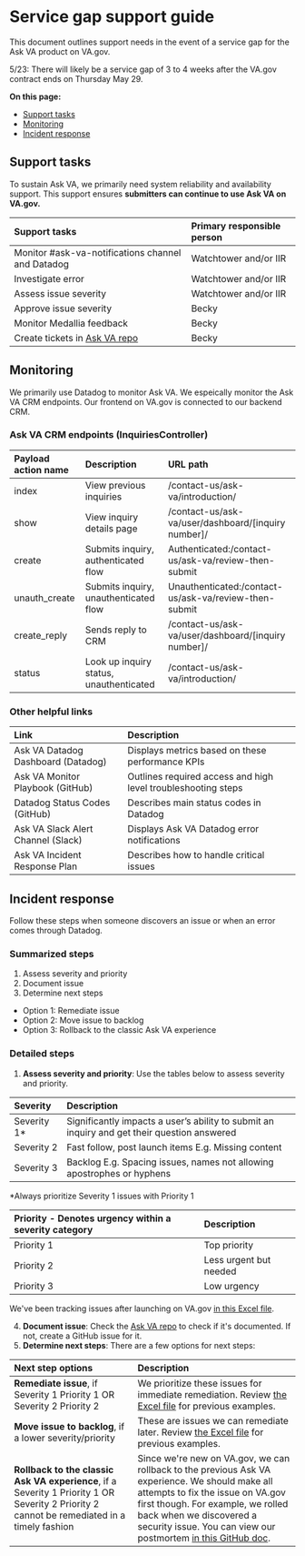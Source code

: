 # Service gap support guide
This document outlines support needs in the event of a service gap for the Ask VA product on VA.gov. 

5/23: There will likely be a service gap of 3 to 4 weeks after the VA.gov contract ends on Thursday May 29. 

**On this page:**
- [Support tasks](#support-tasks)
- [Monitoring](#monitoring)
- [Incident response](#incident-response)

## Support tasks
To sustain Ask VA, we primarily need system reliability and availability support. This support ensures **submitters can continue to use Ask VA on VA.gov.**

|Support tasks|Primary responsible person|
|:--|:--|
|Monitor #ask-va-notifications channel and Datadog|Watchtower and/or IIR|
|Investigate error|Watchtower and/or IIR|
|Assess issue severity|Watchtower and/or IIR|
|Approve issue severity|Becky|
|Monitor Medallia feedback|Becky|
|Create tickets in [Ask VA repo](https://github.com/department-of-veterans-affairs/ask-va)|Becky|

## Monitoring
We primarily use Datadog to monitor Ask VA. We espeically monitor the Ask VA CRM endpoints. Our frontend on VA.gov is connected to our backend CRM.

### Ask VA CRM endpoints (InquiriesController)
|Payload action name|Description|URL path|
|:--|:--|:--|
|index|View previous inquiries|/contact-us/ask-va/introduction/|
|show|View inquiry details page|/contact-us/ask-va/user/dashboard/[inquiry number]/|
|create|Submits inquiry, authenticated flow|Authenticated:/contact-us/ask-va/review-then-submit|
|unauth_create|Submits inquiry, unauthenticated flow|Unauthenticated:/contact-us/ask-va/review-then-submit|
|create_reply|Sends reply to CRM|/contact-us/ask-va/user/dashboard/[inquiry number]/|
|status|Look up inquiry status, unauthenticated|/contact-us/ask-va/introduction/|

### Other helpful links
|Link|Description|
|:--|:--|
|Ask VA Datadog Dashboard (Datadog)|Displays metrics based on these performance KPIs|
|Ask VA Monitor Playbook (GitHub)|Outlines required access and high level troubleshooting steps|
|Datadog Status Codes (GitHub)|Describes main status codes in Datadog|
|Ask VA Slack Alert Channel (Slack)|Displays Ask VA Datadog error notifications|
|Ask VA Incident Response Plan|Describes how to handle critical issues|

## Incident response
Follow these steps when someone discovers an issue or when an error comes through Datadog.

### Summarized steps
1.  Assess severity and priority
2.  Document issue
3.  Determine next steps
   - Option 1: Remediate issue
   - Option 2: Move issue to backlog
   - Option 3: Rollback to the classic Ask VA experience

### Detailed steps
1. **Assess severity and priority**: Use the tables below to assess severity and priority.
   
|Severity|Description|
|:--|:--|
|Severity 1*|Significantly impacts a user’s ability to submit an inquiry and get their question answered|
|Severity 2|Fast follow, post launch items E.g. Missing content|
|Severity 3|Backlog E.g. Spacing issues, names not allowing apostrophes or hyphens|

*Always prioritize Severity 1 issues with Priority 1

|Priority - Denotes urgency within a severity category|Description|
|:--|:--|
|Priority 1|Top priority|
|Priority 2|Less urgent but needed|
|Priority 3|Low urgency|

We've been tracking issues after launching on VA.gov [in this Excel file](https://dvagov.sharepoint.com/:x:/s/AskVA/EWNfTVN1y_lGuewV4hmQGZ8BpWLewORLJNhiNil8X4cZ_Q?e=YekMCw).

4. **Document issue**: Check the [Ask VA repo](https://github.com/department-of-veterans-affairs/ask-va) to check if it's documented. If not, create a GitHub issue for it. 
5. **Determine next steps**: There are a few options for next steps:
   
|Next step options|Description|
|:--|:--|
|**Remediate issue**, if Severity 1 Priority 1 OR Severity 2 Priority 2|We prioritize these issues for immediate remediation. Review [the Excel file](https://dvagov.sharepoint.com/:x:/s/AskVA/EWNfTVN1y_lGuewV4hmQGZ8BpWLewORLJNhiNil8X4cZ_Q?e=YekMCw) for previous examples.|
|**Move issue to backlog**, if a lower severity/priority|These are issues we can remediate later. Review [the Excel file](https://dvagov.sharepoint.com/:x:/s/AskVA/EWNfTVN1y_lGuewV4hmQGZ8BpWLewORLJNhiNil8X4cZ_Q?e=YekMCw) for previous examples.|
|**Rollback to the classic Ask VA experience**, if a Severity 1 Priority 1 OR Severity 2 Priority 2 cannot be remediated in a timely fashion|Since we're new on VA.gov, we can rollback to the previous Ask VA experience. We should make all attempts to fix the issue on VA.gov first though. For example, we rolled back when we discovered a security issue. You can view our postmortem [in this GitHub doc](https://github.com/department-of-veterans-affairs/va.gov-team-sensitive/blob/master/Postmortems/2025/2025-04-11%20-%20AskVA%20OOB%20vulnerability%20patch.md).|
